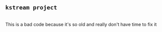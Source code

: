 ## `kstream project`
<br>
This is a bad code because it's so old and really don't have time to fix it






















